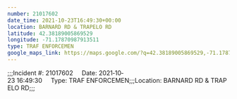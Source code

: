 ```yaml
---
number: 21017602
date_time: 2021-10-23T16:49:30+00:00
location: BARNARD RD & TRAPELO RD
latitude: 42.38189005869529
longitude: -71.17870987913511
type: TRAF ENFORCEMEN
google_maps_link: https://maps.google.com/?q=42.38189005869529,-71.17870987913511
---
```


;;;Incident #: 21017602     Date: 2021‐10‐23 16:49:30     Type: TRAF ENFORCEMEN;;;Location: BARNARD RD & TRAPELO RD;;;
